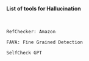 
#### List of tools for Hallucination
```


RefChecker: Amazon

FAVA: Fine Grained Detection

SelfCheck GPT






```